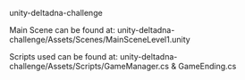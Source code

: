 unity-deltadna-challenge

Main Scene can be found at: unity-deltadna-challenge/Assets/Scenes/MainSceneLevel1.unity

Scripts used can be found at: unity-deltadna-challenge/Assets/Scripts/GameManager.cs & GameEnding.cs
